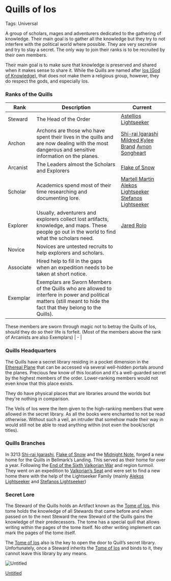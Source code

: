 # Quills of Ios

Tags: Universal

A group of scholars, mages and adventurers dedicated to the gathering of knowledge. Their main goal is to gather all the knowledge but they try to not interfere with the political world where possible. They are very secretive and try to stay a secret. The only way to join their ranks is to be recruited by their own members.

Their main goal is to make sure that knowledge is preserved and shared when it makes sense to share it. While the Quills are named after [Ios (God of Knowledge)](Ios%20(God%20of%20Knowledge)%2072288785720b414caad2b17760c9a5f8.md), that does not make them a religious group, however, they do respect the gods, and especially Ios.

### Ranks of the Quills

| Rank | Description | Current |
| --- | --- | --- |
| Steward | The Head of the Order | [Astellios Lightseeker](Astellios%20Lightseeker%209df94ac6f30949a69dd6c024e821df50.md)  |
| Archon | Archons are those who have spent their lives in the quills and are now dealing with the most dangerous and sensitive information on the planes. | [Shi-rai Igarashi](Shi-rai%20Igarashi%202b00fac466024354b0273317d2e43ca0.md) [Mildred Kylee](Mildred%20Kylee%2087fcdefb06094907acb66c88101e6bf2.md) [Brand](Brand%20607d655e23dd44bd8e867a910c8172cf.md) [Avnon Songheart](Avnon%20Songheart%20c80f62bcf27647ff914c434f9f06b9c8.md)  |
| Arcanist | The Leaders almost the Scholars and Explorers | [Flake of Snow](Flake%20of%20Snow%200acbb6e796964907a336f61d1c3903dd.md)  |
| Scholar | Academics spend most of their time researching and documenting lore. | [Martell Martin](Martell%20Martin%20b19c473bea6545fc8be9d1dca72a2a73.md) [Alekos Lightseeker](Alekos%20Lightseeker%20e88632a005164453b65ab549e06ec1ad.md) [Stefanos Lightseeker](Stefanos%20Lightseeker%20c1f3e3aeb4b64f23b01036e85a984da6.md)  |
| Explorer | Usually, adventurers and explorers collect lost artifacts, knowledge, and maps. These people go out in the world to find what the scholars need. | [Jared Rolo](Jared%20Rolo%208e89d438962e4e70bead27c3b39850ec.md)  |
| Novice | Novices are untested recruits to help explorers and scholars. |  |
| Associate | Hired help to fill in the gaps when an expedition needs to be taken at short notice. |  |
| Exemplar | Exemplars are Sworn Members of the Quills who are allowed to interfere in power and political matters (still meant to hide the fact that they belong to the Quills).

These members are sworn through magic not to betray the Quills of Ios, should they do so their life is forfeit. (Most of the members above the rank of Arcanists are also Exemplars) | - |

### Quills Headquarters

The Quills have a secret library residing in a pocket dimension in the [Ethereal Plane](Ethereal%20Plane%20b1f9605fddc34e65ba11ce458e0e6c97.md) that can be accessed via several well-hidden portals around the planes. Precious few know of this location and it's a well-guarded secret by the highest members of the order. Lower-ranking members would not even know that this place exists.

They do have physical places that are libraries around the worlds but they're nothing in comparison.

The Veils of Ios were the item given to the high-ranking members that were allowed in the secret library. As all the books were enchanted to not be read otherwise. Without such a veil, an intruder that somehow made their way in would still not be able to read anything within (not even the book/script titles).

### Quills Branches

In 3213 [Shi-rai Igarashi](Shi-rai%20Igarashi%202b00fac466024354b0273317d2e43ca0.md), [Flake of Snow](Flake%20of%20Snow%200acbb6e796964907a336f61d1c3903dd.md) and the [Midnight Note](Midnight%20Note%20aabd4488c4ea43c393d10542ec8af339.md), forged a new home for the Quills in Bellmark’s Landing. This served as their home for over a year. Following the [End of the Sixth Valkorian War](End%20of%20the%20Sixth%20Valkorian%20War%20baaa265f20174631be11e4821e2552ba.md) and region turmoil. They went on an expedition to [Valkorian’s Seat](Valkorian%E2%80%99s%20Seat%20eb373989a5ab4abcaae4c4f0264b3656.md) and were set to find a new home there with the help of the Lightseeker Family (mainly [Alekos Lightseeker](Alekos%20Lightseeker%20e88632a005164453b65ab549e06ec1ad.md) and [Stefanos Lightseeker](Stefanos%20Lightseeker%20c1f3e3aeb4b64f23b01036e85a984da6.md)) 

### Secret Lore

The Steward of the Quills holds an Artifact known as the [Tome of Ios](Tome%20of%20Ios%20eda1240887e94f3cb8daeba306953319.md), this tome holds the knowledge of all Stewards that came before and when passed on to the next Steward the new Steward of the Quills gains the knowledge of their predecessors. 
The tome has a special quill that allows writing within the pages of the tome itself. No other writing implement can mark the pages of the tome itself. 

The [Tome of Ios](Tome%20of%20Ios%20eda1240887e94f3cb8daeba306953319.md) also is the key to open the door to Quill’s secret library. Unfortunately, once a Steward inherits the [Tome of Ios](Tome%20of%20Ios%20eda1240887e94f3cb8daeba306953319.md) and binds to it, they cannot leave this library by any means. 

![Untitled](Untitled%2020.png)

[Untitled](Untitled%20fa78e647d655406695ed2fbf24d44016.csv)